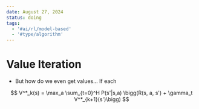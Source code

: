 ```yaml
---
date: August 27, 2024
status: doing
tags:
  - '#ai/rl/model-based'
  - '#type/algorithm'
---
```


# Value Iteration

- But how do we even get values... If each

$$
V^*_k(s) = \max_a \sum_{t=0}^H P(s'|s,a)  \bigg(R(s, a, s') + \gamma_t V^*_{k+1}(s')\bigg)
$$
